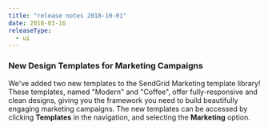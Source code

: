```yaml
---
title: "release notes 2018-10-01"
date: 2018-03-16
releaseType:
  - ui
---
```


###	New Design Templates for Marketing Campaigns

We've added two new templates to the SendGrid Marketing template library! These templates, named "Modern" and "Coffee", offer fully-responsive and clean designs, giving you the framework you need to build beautifully engaging marketing campaigns. The new templates can be accessed by clicking **Templates** in the navigation, and selecting the **Marketing** option.
